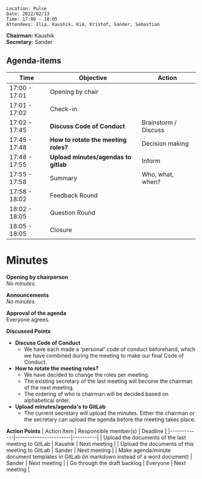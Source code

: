 ```plaintext
Location: Pulse
Date: 2022/02/13
Time: 17:00 - 18:05
Attendees: Ilia, Kaushik, Kim, Kristof, Sander, Sebastian
```

**Chairman:** Kaushik \
**Secretary:** Sander

## Agenda-items
| Time | Objective | Action |
|------|-----------|--------|
| 17:00 - 17:01 | Opening by chair |  |
| 17:01 - 17:02 | Check-in |  |
| 17:02 - 17:45 | **Discuss Code of Conduct** | Brainstorm / Discuss |
| 17:45 - 17:48 | **How to rotate the meeting roles?** | Decision making |
| 17:48 - 17:55 | **Upload minutes/agendas to gitlab** | Inform |
| 17:55 - 17:58 | Summary | Who, what, when? |
| 17:58 - 18:02 | Feedback Round |  |
| 18:02 - 18:05 | Question Round |  |
| 18:05 - 18:05 | Closure |  |

# Minutes

**Opening by chairperson**\
_No minutes._

**Announcements**\
_No minutes._

**Approval of the agenda**\
Everyone agrees.

**Discussed Points**

- **Discuss Code of Conduct**
  * We have each made a 'personal' code of conduct beforehand, which we have combined during the meeting to make our final Code of Conduct.
- **How to rotate the meeting roles?**
  * We have decided to change the roles per meeting.
  * The existing secretary of the last meeting will become the chairman of the next meeting.
  * The ordering of who is chairman will be decided based on alphabetical order.
- **Upload minutes/agenda's to GitLab**
  * The current secretary will upload the minutes. Either the chairman or the secretary can upload the agenda before the meeting takes place.

**Action Points**
| Action Item | Responsible member(s) | Deadline |
|-------------|-----------------------|----------|
| Upload the documents of the last meeting to GitLab | Kaushik | Next meeting |
| Upload the documents of this meeting to GitLab | Sander | Next meeting |
| Make agenda/minute document templates in GitLab (in markdown instead of a word document) | Sander | Next meeting |
| Go through the draft backlog | Everyone | Next meeting |
